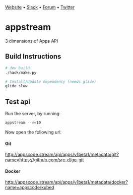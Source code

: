 [Website](https://appscode.com) • [Slack](https://slack.appscode.com) • [Forum](https://discuss.appscode.com) • [Twitter](https://twitter.com/AppsCodeHQ)

# appstream
3 dimensions of Apps API

## Build Instructions
```sh
# dev build
./hack/make.py

# Install/Update dependency (needs glide)
glide slow
```

## Test api
Run the server, by running:
```sh
appstream --v=10
```

Now open the following url:
#### Git
http://appscode.stream/api/apps/v1beta1/metadata/git?name=https://github.com/src-d/go-git
#### Docker
http://appscode.stream/api/apps/v1beta1/metadata/docker?name=appscode/kubed
